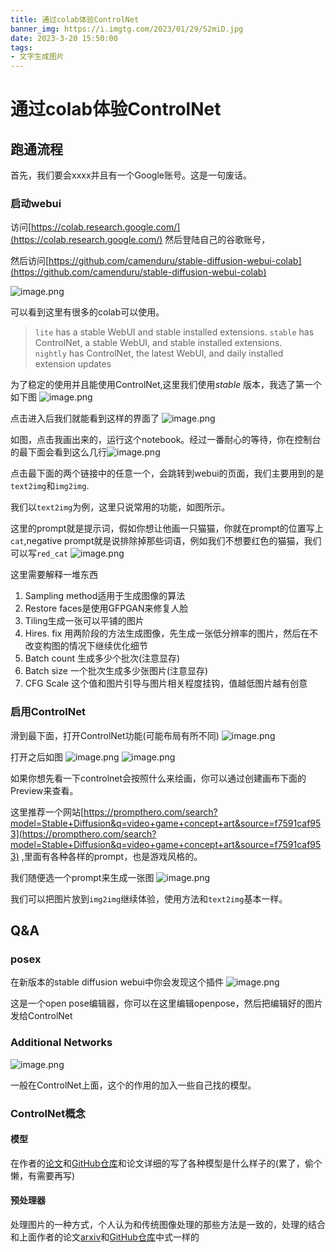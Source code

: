 ```yaml
---
title: 通过colab体验ControlNet
banner_img: https://i.imgtg.com/2023/01/29/S2miD.jpg
date: 2023-3-20 15:50:00
tags:
- 文字生成图片
---
```

# 通过colab体验ControlNet
## 跑通流程

首先，我们要会xxxx并且有一个Google账号。这是一句废话。

### 启动webui
访问[https://colab.research.google.com/](https://colab.research.google.com/) 然后登陆自己的谷歌账号，

然后访问[https://github.com/camenduru/stable-diffusion-webui-colab](https://github.com/camenduru/stable-diffusion-webui-colab)

![image.png](https://proxy.thisis.plus/20230324163856.png)

可以看到这里有很多的colab可以使用。

>`lite` has a stable WebUI and stable installed extensions. 
>`stable` has ControlNet, a stable WebUI, and stable installed extensions.  
>`nightly` has ControlNet, the latest WebUI, and daily installed extension updates

为了稳定的使用并且能使用ControlNet,这里我们使用*stable* 版本，我选了第一个如下图
![image.png](https://proxy.thisis.plus/20230324164312.png)


点击进入后我们就能看到这样的界面了
![image.png](https://proxy.thisis.plus/20230320150108.png)


如图，点击我画出来的，运行这个notebook。经过一番耐心的等待，你在控制台的最下面会看到这么几行![image.png](https://proxy.thisis.plus/20230324164418.png)

点击最下面的两个链接中的任意一个，会跳转到webui的页面，我们主要用到的是`text2img`和`img2img`. 

我们以`text2img`为例，这里只说常用的功能，如图所示。

这里的prompt就是提示词，假如你想让他画一只猫猫，你就在prompt的位置写上`cat`,negative prompt就是说排除掉那些词语，例如我们不想要红色的猫猫，我们可以写`red_cat`
![image.png](https://proxy.thisis.plus/20230320151053.png)

这里需要解释一堆东西

1. Sampling method适用于生成图像的算法
2. Restore faces是使用GFPGAN来修复人脸 
3. Tiling生成一张可以平铺的图片
4. Hires. fix 用两阶段的方法生成图像，先生成一张低分辨率的图片，然后在不改变构图的情况下继续优化细节
5. Batch count 生成多少个批次(注意显存) 
6. Batch size 一个批次生成多少张图片(注意显存) 
7. CFG Scale 这个值和图片引导与图片相关程度挂钩，值越低图片越有创意

### 启用ControlNet
滑到最下面，打开ControlNet功能(可能布局有所不同)
![image.png](https://proxy.thisis.plus/20230320151223.png)

打开之后如图
![image.png](https://proxy.thisis.plus/20230320151404.png)
![image.png](https://proxy.thisis.plus/20230320151648.png)

如果你想先看一下controlnet会按照什么来绘画，你可以通过创建画布下面的Preview来查看。

这里推荐一个网站[https://prompthero.com/search?model=Stable+Diffusion&q=video+game+concept+art&source=f7591caf953](https://prompthero.com/search?model=Stable+Diffusion&q=video+game+concept+art&source=f7591caf953) ,里面有各种各样的prompt，也是游戏风格的。

我们随便选一个prompt来生成一张图
![image.png](https://proxy.thisis.plus/20230320153127.png)

我们可以把图片放到`img2img`继续体验，使用方法和`text2img`基本一样。

## Q&A
### posex
在新版本的stable diffusion webui中你会发现这个插件
![image.png](https://proxy.thisis.plus/20230324173639.png)

这是一个open pose编辑器，你可以在这里编辑openpose，然后把编辑好的图片发给ControlNet

### Additional Networks 
![image.png](https://proxy.thisis.plus/20230324174228.png)

一般在ControlNet上面，这个的作用的加入一些自己找的模型。

### ControlNet概念

#### 模型

在作者的[论文](https://arxiv.org/abs/2302.05543)和[GitHub仓库](https://github.com/lllyasviel/ControlNet)和论文详细的写了各种模型是什么样子的(累了，偷个懒，有需要再写)


#### 预处理器
处理图片的一种方式，个人认为和传统图像处理的那些方法是一致的，处理的结合和上面作者的论文[arxiv](https://arxiv.org/abs/2302.05543)和[GitHub仓库](https://github.com/lllyasviel/ControlNet)中式一样的

